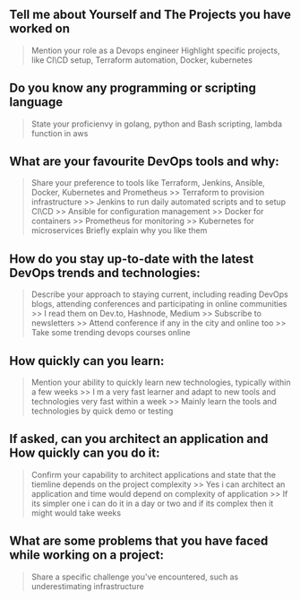 ## Tell me about Yourself and The Projects you have worked on

 > Mention your role as a Devops engineer
 > Highlight specific projects, like CI\CD setup, Terraform automation, Docker, kubernetes

## Do you know any programming or scripting language

 > State your proficienvy in golang, python and Bash scripting, lambda function in aws

## What are your favourite DevOps tools and why:

 > Share your preference to tools like Terraform, Jenkins, Ansible, Docker, Kubernetes and Prometheus
    >> Terraform to provision infrastructure
    >> Jenkins to run daily automated scripts and to setup CI\CD
    >> Ansible for configuration management
    >> Docker for containers
    >> Prometheus for monitoring
    >> Kubernetes for microservices
 > Briefly explain why you like them

## How do you stay up-to-date with the latest DevOps trends and technologies:

 > Describe your approach to staying current, including reading DevOps blogs, attending conferences and participating in online communities
    >> I read them on Dev.to, Hashnode, Medium
    >> Subscribe to newsletters
    >> Attend conference if any in the city and online too 
    >> Take some trending devops courses online

## How quickly can you learn:

 > Mention your ability to quickly learn new technologies, typically within a few weeks
    >> I m a very fast learner and adapt to new tools and technologies very fast within a week
    >> Mainly learn the tools and technologies by quick demo or testing

## If asked, can you architect an application and How quickly can you do it:

 > Confirm your capability to architect applications and state that the tiemline depends on the project complexity
    >> Yes i can architect an application and time would depend on complexity of application
    >> If its simpler one i can do it in a day or two and if its complex then it might would take weeks

## What are some problems that you have faced while working on a project:
 > Share a specific challenge you've encountered, such as underestimating infrastructure